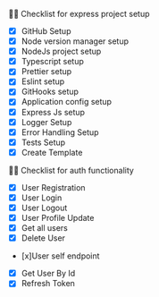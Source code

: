 🧑‍💻 Checklist for express project setup

-   [x] GitHub Setup
-   [x] Node version manager setup
-   [x] NodeJs project setup
-   [x] Typescript setup
-   [x] Prettier setup
-   [x] Eslint setup
-   [x] GitHooks setup
-   [x] Application config setup
-   [x] Express Js setup
-   [x] Logger Setup
-   [x] Error Handling Setup
-   [x] Tests Setup
-   [x] Create Template

🧑‍💻 Checklist for auth functionality

-   [x] User Registration
-   [x] User Login
-   [x] User Logout
-   [x] User Profile Update
-   [x] Get all users
-   [x] Delete User
-   [x]User self endpoint
-   [x] Get User By Id
-   [x] Refresh Token
